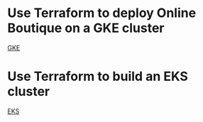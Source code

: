 # Use Terraform to deploy Online Boutique on a GKE cluster

[GKE](./gcp/README.md)

# Use Terraform to build an EKS cluster

[EKS](./aws/README.md)